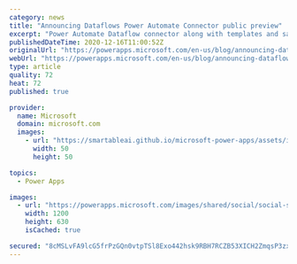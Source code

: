 ```yaml
---
category: news
title: "Announcing Dataflows Power Automate Connector public preview"
excerpt: "Power Automate Dataflow connector along with templates and sample scenarios you can get started with right away. The new connector provides a new way to react to dataflow events to take action on dataflows. Combined with other Power Platform Products connectors and the 400+ connectors available in Power"
publishedDateTime: 2020-12-16T11:00:52Z
originalUrl: "https://powerapps.microsoft.com/en-us/blog/announcing-dataflows-power-automate-connector-public-preview/"
webUrl: "https://powerapps.microsoft.com/en-us/blog/announcing-dataflows-power-automate-connector-public-preview/"
type: article
quality: 72
heat: 72
published: true

provider:
  name: Microsoft
  domain: microsoft.com
  images:
    - url: "https://smartableai.github.io/microsoft-power-apps/assets/images/organizations/microsoft.com-50x50.jpg"
      width: 50
      height: 50

topics:
  - Power Apps

images:
  - url: "https://powerapps.microsoft.com/images/shared/social/social-share-post-ignite.png"
    width: 1200
    height: 630
    isCached: true

secured: "8cMSLvFA9lcG5frPzGQn0vtpTSl8Exo442hsk9RBH7RCZB53XICH2ZmqsP3zx3IgG9lXx2au5zRovANPvaqbNWnSoOB07kX5ZltD90n66gdZJSxgc0pck/Jgsiz2gHCRD//TRYJk7HzLz1uTAGH7pAe1B0avLR81TXYQmNDZd9CLZHUCNO5pWQ4DxLKlJmOgIRhCKsOXmGwyxUMRanv8u8g9OWomb05Qd61BVryvgti36qIrgNTrSEmTQN53/R9CCaasoExKlDghzm0hzPi8/7z4KB3PVNPAaRXIYfPVnsY5Rd6yJsZt/BzK/qBrcQuAMKlCK5EUHzCAyVUiVjrTQTUsyd5dviZ4Cu/+IvHEt50=;dh5T1qWnBszDaJkT6STwDw=="
---
```


